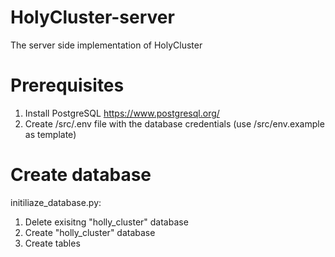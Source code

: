 # HolyCluster-server
The server side implementation of HolyCluster

# Prerequisites
1. Install PostgreSQL https://www.postgresql.org/ 
2. Create /src/.env file with the database credentials (use /src/env.example as template)

# Create database
initiliaze_database.py: 
1. Delete exisitng "holly_cluster" database
2. Create "holly_cluster" database
3. Create tables
